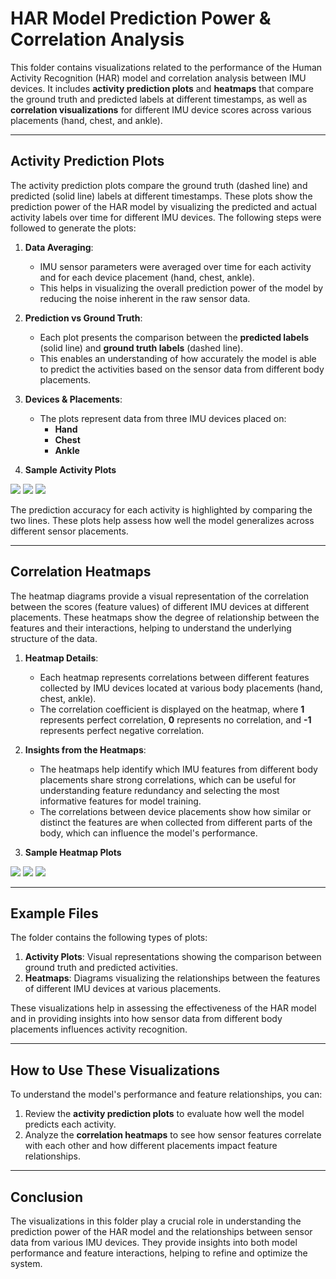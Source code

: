 # HAR Model Prediction Power & Correlation Analysis

This folder contains visualizations related to the performance of the Human Activity Recognition (HAR) model and correlation analysis between IMU devices. It includes **activity prediction plots** and **heatmaps** that compare the ground truth and predicted labels at different timestamps, as well as **correlation visualizations** for different IMU device scores across various placements (hand, chest, and ankle).

---

## Activity Prediction Plots

The activity prediction plots compare the ground truth (dashed line) and predicted (solid line) labels at different timestamps. These plots show the prediction power of the HAR model by visualizing the predicted and actual activity labels over time for different IMU devices. The following steps were followed to generate the plots:

1. **Data Averaging**: 
   - IMU sensor parameters were averaged over time for each activity and for each device placement (hand, chest, ankle).
   - This helps in visualizing the overall prediction power of the model by reducing the noise inherent in the raw sensor data.

2. **Prediction vs Ground Truth**:
   - Each plot presents the comparison between the **predicted labels** (solid line) and **ground truth labels** (dashed line).
   - This enables an understanding of how accurately the model is able to predict the activities based on the sensor data from different body placements.

3. **Devices & Placements**:
   - The plots represent data from three IMU devices placed on:
     - **Hand**
     - **Chest**
     - **Ankle**
   
4. **Sample Activity Plots**
<image src = "https://github.com/me-ahangaran/HAR-IMU/blob/main/Plots/Activity%20plots/subject108_Ankle_Acc_3D_16g.svg">
<image src = "https://github.com/me-ahangaran/HAR-IMU/blob/main/Plots/Activity%20plots/subject108_Ankle_Gyroscope_3D.svg">
<image src = "https://github.com/me-ahangaran/HAR-IMU/blob/main/Plots/Activity%20plots/subject108_Ankle_Magnetometer_3D.svg">
   
The prediction accuracy for each activity is highlighted by comparing the two lines. These plots help assess how well the model generalizes across different sensor placements.

---

## Correlation Heatmaps

The heatmap diagrams provide a visual representation of the correlation between the scores (feature values) of different IMU devices at different placements. These heatmaps show the degree of relationship between the features and their interactions, helping to understand the underlying structure of the data.

1. **Heatmap Details**:
   - Each heatmap represents correlations between different features collected by IMU devices located at various body placements (hand, chest, ankle).
   - The correlation coefficient is displayed on the heatmap, where **1** represents perfect correlation, **0** represents no correlation, and **-1** represents perfect negative correlation.

2. **Insights from the Heatmaps**:
   - The heatmaps help identify which IMU features from different body placements share strong correlations, which can be useful for understanding feature redundancy and selecting the most informative features for model training.
   - The correlations between device placements show how similar or distinct the features are when collected from different parts of the body, which can influence the model's performance.

3. **Sample Heatmap Plots**
<image src = "https://github.com/me-ahangaran/HAR-IMU/blob/main/Plots/Heatmaps/correlation_RF_Ankle_Acc_3D_16g.svg">
<image src = "https://github.com/me-ahangaran/HAR-IMU/blob/main/Plots/Heatmaps/correlation_RF_Chest_Acc_3D_16g.svg">
<image src = "https://github.com/me-ahangaran/HAR-IMU/blob/main/Plots/Heatmaps/correlation_RF_Hand_Acc_3D_16g.svg">

---

## Example Files

The folder contains the following types of plots:
1. **Activity Plots**: Visual representations showing the comparison between ground truth and predicted activities.
2. **Heatmaps**: Diagrams visualizing the relationships between the features of different IMU devices at various placements.

These visualizations help in assessing the effectiveness of the HAR model and in providing insights into how sensor data from different body placements influences activity recognition.

---

## How to Use These Visualizations

To understand the model's performance and feature relationships, you can:
1. Review the **activity prediction plots** to evaluate how well the model predicts each activity.
2. Analyze the **correlation heatmaps** to see how sensor features correlate with each other and how different placements impact feature relationships.

---

## Conclusion

The visualizations in this folder play a crucial role in understanding the prediction power of the HAR model and the relationships between sensor data from various IMU devices. They provide insights into both model performance and feature interactions, helping to refine and optimize the system.
